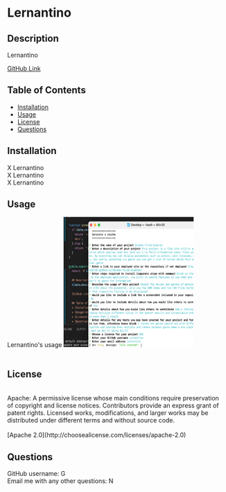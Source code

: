 # Lernantino  

  ## Description  
  Lernantino  
  
  [GitHub Link](Lernantino) 

  ## Table of Contents
  * [Installation](#installation)
  * [Usage](#usage)
  * [License](#license)
  * [Questions](#questions)
 
  ## Installation
  X Lernantino<br>X Lernantino<br>X Lernantino
  
  ## Usage
  Lernantino's usage
  <img src='../src/screenshot.png' height='300px' width='300px'></img> <br>
    <br>
  
  
  ## License 
  <br>
  Apache: A permissive license whose main conditions require preservation of copyright and license notices. Contributors provide an express grant of patent rights. Licensed works, modifications, and larger works may be distributed under different terms and without source code.<br>
  <br>
  [Apache 2.0](http://choosealicense.com/licenses/apache-2.0)<br>
  
  ## Questions <br>
  GitHub username: G <br> 
  Email me with any other questions: N<br>
